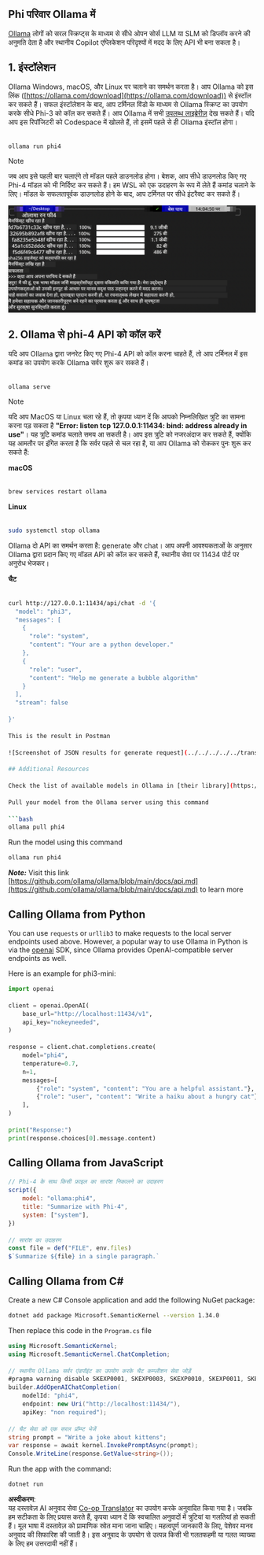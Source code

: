 <!--
CO_OP_TRANSLATOR_METADATA:
{
  "original_hash": "ea58f7c3348e894feaeecb90f5bfa98f",
  "translation_date": "2025-04-04T17:39:34+00:00",
  "source_file": "md\\01.Introduction\\02\\04.Ollama.md",
  "language_code": "hi"
}
-->
## Phi परिवार Ollama में

[Ollama](https://ollama.com) लोगों को सरल स्क्रिप्ट्स के माध्यम से सीधे ओपन सोर्स LLM या SLM को डिप्लॉय करने की अनुमति देता है और स्थानीय Copilot एप्लिकेशन परिदृश्यों में मदद के लिए API भी बना सकता है।

## **1. इंस्टॉलेशन**

Ollama Windows, macOS, और Linux पर चलाने का समर्थन करता है। आप Ollama को इस लिंक ([https://ollama.com/download](https://ollama.com/download)) से इंस्टॉल कर सकते हैं। सफल इंस्टॉलेशन के बाद, आप टर्मिनल विंडो के माध्यम से Ollama स्क्रिप्ट का उपयोग करके सीधे Phi-3 को कॉल कर सकते हैं। आप Ollama में सभी [उपलब्ध लाइब्रेरीज़](https://ollama.com/library) देख सकते हैं। यदि आप इस रिपॉजिटरी को Codespace में खोलते हैं, तो इसमें पहले से ही Ollama इंस्टॉल होगा।

```bash

ollama run phi4

```

> [!NOTE]
> जब आप इसे पहली बार चलाएंगे तो मॉडल पहले डाउनलोड होगा। बेशक, आप सीधे डाउनलोड किए गए Phi-4 मॉडल को भी निर्दिष्ट कर सकते हैं। हम WSL को एक उदाहरण के रूप में लेते हैं कमांड चलाने के लिए। मॉडल के सफलतापूर्वक डाउनलोड होने के बाद, आप टर्मिनल पर सीधे इंटरैक्ट कर सकते हैं।

![run](../../../../../translated_images/ollama_run.b0be611de61f3bb3b42e22205cedf6714b0335ba9288e71d985bf9024f3c20f5.hi.png)

## **2. Ollama से phi-4 API को कॉल करें**

यदि आप Ollama द्वारा जनरेट किए गए Phi-4 API को कॉल करना चाहते हैं, तो आप टर्मिनल में इस कमांड का उपयोग करके Ollama सर्वर शुरू कर सकते हैं।

```bash

ollama serve

```

> [!NOTE]
> यदि आप MacOS या Linux चला रहे हैं, तो कृपया ध्यान दें कि आपको निम्नलिखित त्रुटि का सामना करना पड़ सकता है **"Error: listen tcp 127.0.0.1:11434: bind: address already in use"**। यह त्रुटि कमांड चलाते समय आ सकती है। आप इस त्रुटि को नजरअंदाज कर सकते हैं, क्योंकि यह आमतौर पर इंगित करता है कि सर्वर पहले से चल रहा है, या आप Ollama को रोककर पुनः शुरू कर सकते हैं:

**macOS**

```bash

brew services restart ollama

```

**Linux**

```bash

sudo systemctl stop ollama

```

Ollama दो API का समर्थन करता है: generate और chat। आप अपनी आवश्यकताओं के अनुसार Ollama द्वारा प्रदान किए गए मॉडल API को कॉल कर सकते हैं, स्थानीय सेवा पर 11434 पोर्ट पर अनुरोध भेजकर।

**चैट**

```bash

curl http://127.0.0.1:11434/api/chat -d '{
  "model": "phi3",
  "messages": [
    {
      "role": "system",
      "content": "Your are a python developer."
    },
    {
      "role": "user",
      "content": "Help me generate a bubble algorithm"
    }
  ],
  "stream": false
  
}'

This is the result in Postman

![Screenshot of JSON results for generate request](../../../../../translated_images/ollama_gen.bd58ab69d4004826e8cd31e17a3c59840df127b0a30ac9bb38325ac58c74caa5.hi.png)

## Additional Resources

Check the list of available models in Ollama in [their library](https://ollama.com/library).

Pull your model from the Ollama server using this command

```bash
ollama pull phi4
```

Run the model using this command

```bash
ollama run phi4
```

***Note:*** Visit this link [https://github.com/ollama/ollama/blob/main/docs/api.md](https://github.com/ollama/ollama/blob/main/docs/api.md) to learn more

## Calling Ollama from Python

You can use `requests` or `urllib3` to make requests to the local server endpoints used above. However, a popular way to use Ollama in Python is via the [openai](https://pypi.org/project/openai/) SDK, since Ollama provides OpenAI-compatible server endpoints as well.

Here is an example for phi3-mini:

```python
import openai

client = openai.OpenAI(
    base_url="http://localhost:11434/v1",
    api_key="nokeyneeded",
)

response = client.chat.completions.create(
    model="phi4",
    temperature=0.7,
    n=1,
    messages=[
        {"role": "system", "content": "You are a helpful assistant."},
        {"role": "user", "content": "Write a haiku about a hungry cat"},
    ],
)

print("Response:")
print(response.choices[0].message.content)
```

## Calling Ollama from JavaScript 

```javascript
// Phi-4 के साथ किसी फ़ाइल का सारांश निकालने का उदाहरण
script({
    model: "ollama:phi4",
    title: "Summarize with Phi-4",
    system: ["system"],
})

// सारांश का उदाहरण
const file = def("FILE", env.files)
$`Summarize ${file} in a single paragraph.`
```

## Calling Ollama from C#

Create a new C# Console application and add the following NuGet package:

```bash
dotnet add package Microsoft.SemanticKernel --version 1.34.0
```

Then replace this code in the `Program.cs` file

```csharp
using Microsoft.SemanticKernel;
using Microsoft.SemanticKernel.ChatCompletion;

// स्थानीय Ollama सर्वर एंडपॉइंट का उपयोग करके चैट कम्प्लीशन सेवा जोड़ें
#pragma warning disable SKEXP0001, SKEXP0003, SKEXP0010, SKEXP0011, SKEXP0050, SKEXP0052
builder.AddOpenAIChatCompletion(
    modelId: "phi4",
    endpoint: new Uri("http://localhost:11434/"),
    apiKey: "non required");

// चैट सेवा को एक सरल प्रॉम्प्ट भेजें
string prompt = "Write a joke about kittens";
var response = await kernel.InvokePromptAsync(prompt);
Console.WriteLine(response.GetValue<string>());
```

Run the app with the command:

```bash
dotnet run
```

**अस्वीकरण**:  
यह दस्तावेज़ AI अनुवाद सेवा [Co-op Translator](https://github.com/Azure/co-op-translator) का उपयोग करके अनुवादित किया गया है। जबकि हम सटीकता के लिए प्रयास करते हैं, कृपया ध्यान दें कि स्वचालित अनुवादों में त्रुटियां या गलतियां हो सकती हैं। मूल भाषा में दस्तावेज़ को प्रामाणिक स्रोत माना जाना चाहिए। महत्वपूर्ण जानकारी के लिए, पेशेवर मानव अनुवाद की सिफारिश की जाती है। इस अनुवाद के उपयोग से उत्पन्न किसी भी गलतफहमी या गलत व्याख्या के लिए हम उत्तरदायी नहीं हैं।